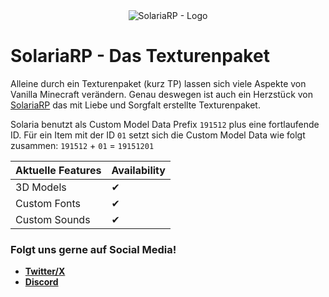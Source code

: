 <div align="center">
  <img src="https://i.imgur.com/vVe5btN.png" alt="SolariaRP - Logo" />
</div>

# SolariaRP - Das Texturenpaket

Alleine durch ein Texturenpaket (kurz TP) lassen sich viele Aspekte von Vanilla Minecraft verändern.
Genau deswegen ist auch ein Herzstück von [SolariaRP](https://x.com/SolariaMCRP) das mit Liebe und Sorgfalt erstellte Texturenpaket.

Solaria benutzt als Custom Model Data Prefix `191512` plus eine fortlaufende ID.
Für ein Item mit der ID `01` setzt sich die Custom Model Data wie folgt zusammen:
`191512` + `01` = `19151201`

| Aktuelle Features             | Availability |
|-------------------------------|--------------|
| 3D Models                     | ✔            |
| Custom Fonts                  | ✔            |
| Custom Sounds   | ✔            |

### Folgt uns gerne auf Social Media!

- [**Twitter/X**](https://x.com/SolariaMCRP) 
- [**Discord**](https://discord.gg/GAxsDVUGwM)


